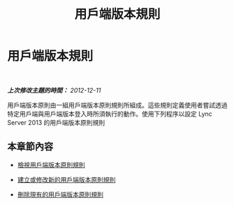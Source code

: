 ﻿---
title: 用戶端版本規則
TOCTitle: 用戶端版本規則
ms:assetid: 8ed9d704-7bdd-41b3-89c6-daca8aa640b4
ms:mtpsurl: https://technet.microsoft.com/zh-tw/library/JJ898481(v=OCS.15)
ms:contentKeyID: 52056171
ms.date: 08/10/2015
mtps_version: v=OCS.15
ms.translationtype: HT
---

# 用戶端版本規則

 

_**上次修改主題的時間：** 2012-12-11_

用戶端版本原則由一組用戶端版本原則規則所組成。這些規則定義使用者嘗試透過特定用戶端與用戶端版本登入時所須執行的動作。使用下列程序以設定 Lync Server 2013 的用戶端版本原則規則

## 本章節內容

  - [檢視用戶端版本原則規則](lync-server-2013-view-client-version-policy-rules.md)

  - [建立或修改新的用戶端版本原則規則](lync-server-2013-create-or-modify-a-new-client-version-policy-rule.md)

  - [刪除現有的用戶端版本原則規則](lync-server-2013-delete-an-existing-client-version-policy-rule.md)

